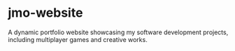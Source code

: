 # jmo-website
A dynamic portfolio website showcasing my software development projects, including multiplayer games and creative works.
